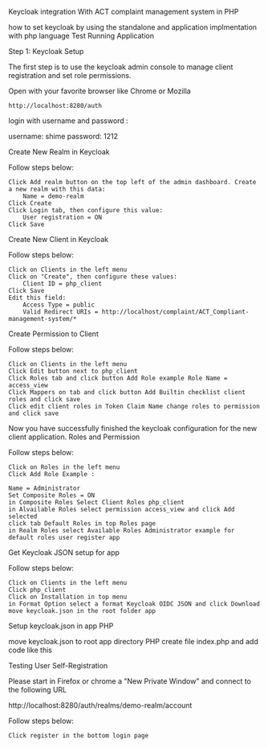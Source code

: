 Keycloak integration With ACT complaint management system in PHP 

how to set keycloak by using the standalone and application implmentation with php language
Test Running Application



Step 1: Keycloak Setup

The first step is to use the keycloak admin console to manage client registration and set role permissions.

Open with your favorite browser like Chrome or Mozilla

    http://localhost:8280/auth

login with username and password :

username: shime
password: 1212

Create New Realm in Keycloak

Follow steps below:

    Click Add realm button on the top left of the admin dashboard. Create a new realm with this data:
        Name = demo-realm
    Click Create
    Click Login tab, then configure this value:
        User registration = ON
    Click Save

Create New Client in Keycloak

Follow steps below:

    Click on Clients in the left menu
    Click on "Create", then configure these values:
        Client ID = php_client
    Click Save
    Edit this field:
        Access Type = public
        Valid Redirect URIs = http://localhost/complaint/ACT_Compliant-management-system/*

Create Permission to Client

Follow steps below:

    Click on Clients in the left menu
    Click Edit button next to php_client
    Click Roles tab and click button Add Role example Role Name = access_view
    Click Mappers on tab and click button Add Builtin checklist client roles and click save
    Click edit client roles in Token Claim Name change roles to permission and click save

Now you have successfully finished the keycloak configuration for the new client application.
Roles and Permission

Follow steps below:

    Click on Roles in the left menu
    Click Add Role Example :

    Name = Administrator
    Set Composite Roles = ON
    in Composite Roles Select Client Roles php_client
    in Alvailable Roles select permission access_view and click Add selected
    click tab Default Roles in top Roles page
    in Realm Roles select Available Roles Administrator example for default roles user register app

Get Keycloak JSON setup for app

Follow steps below:

    Click on Clients in the left menu
    Click php_client
    Click on Installation in top menu
    in Format Option select a format Keycloak OIDC JSON and click Download
    move keycloak.json in the root folder app

Setup keycloak.json in app PHP

move keycloak.json to root app directory PHP create file index.php and add code like this

<script src="http://localhost:2080/auth/js/keycloak.js"></script>
<script src="https://cdn.jsdelivr.net/npm/js-cookie@beta/dist/js.cookie.min.js"></script>
<script type="text/javascript">
    const keycloak = Keycloak('http://localhost:3000/keycloak.json')
    const initOptions = {
        responseMode: 'fragment',
        flow: 'standard',
        onLoad: 'login-required'
    };
    function logout(){
        Cookies.remove('token');
        Cookies.remove('callback');
        keycloak.logout();
    }
    keycloak.init(initOptions).success(function(authenticated) {
        Cookies.set('token', keycloak.token);
        Cookies.set('callback',JSON.stringify(keycloak.tokenParsed.resource_access.php_service.permission));
        var arr = JSON.parse(Cookies.get('callback'));
        arr = arr.reduce((index,value) => (index[value] = true, index), {});
        (arr.access_create === true ? document.getElementById("create").disabled = false : document.getElementById("create").disabled = true);
        (arr.access_edit === true ? document.getElementById("edit").disabled = false : document.getElementById("edit").disabled = true);
        (arr.access_delete === true ? document.getElementById("delete").disabled = false : document.getElementById("delete").disabled = true);
        (arr.access_view === true ? document.getElementById("read").disabled = false : document.getElementById("read").disabled = true);
        document.getElementById("test").innerHTML = Cookies.get('token');
        // console.log('Init Success (' + (authenticated ? 'Authenticated token : '+JSON.stringify(keycloak) : 'Not Authenticated') + ')');
    }).error(function() {
        console.log('Init Error');
    });
</script>

Testing User Self-Registration

Please start in Firefox or chrome a "New Private Window" and connect to the following URL

http://localhost:8280/auth/realms/demo-realm/account

Follow steps below:

    Click register in the bottom login page
